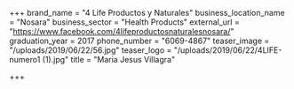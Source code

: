 +++
brand_name = "4 Life Productos y Naturales"
business_location_name = "Nosara"
business_sector = "Health Products"
external_url = "https://www.facebook.com/4lifeproductosnaturalesnosara/"
graduation_year = 2017
phone_number = "6069-4867"
teaser_image = "/uploads/2019/06/22/56.jpg"
teaser_logo = "/uploads/2019/06/22/4LIFE-numero1 (1).jpg"
title = "Maria Jesus Villagra"

+++
